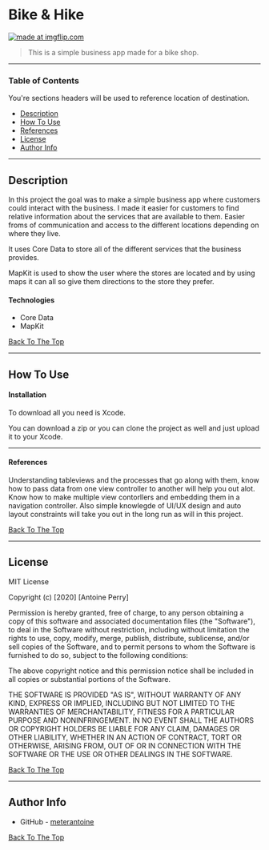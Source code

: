 # Bike & Hike

<a href="https://imgflip.com/gif/3np6dw"><img src="https://i.imgflip.com/3np6dw.gif" title="made at imgflip.com"/></a>

> This is a simple business app made for a bike shop.

---

### Table of Contents
You're sections headers will be used to reference location of destination.

- [Description](#description)
- [How To Use](#how-to-use)
- [References](#references)
- [License](#license)
- [Author Info](#author-info)

---

## Description

In this project the goal was to make a simple business app where customers could interact with the business. I made it easier for customers to find relative information about the services that are available to them. Easier froms of communication and access to the different locations depending on where they live.

It uses Core Data to store all of the different services that the business provides. 

MapKit is used to show the user where the stores are located and by using maps it can all so give them directions to the store they prefer.



#### Technologies

- Core Data
- MapKit

[Back To The Top](#read-me-template)

---

## How To Use

#### Installation

To download all you need is Xcode.

You can download a zip or you can clone the project as well and just upload it to your Xcode.



---

#### References

Understanding tableviews and the processes that go along with them, know how to pass data from one view controller to another will help you out alot. Know how to make multiple view contorllers and embedding them in a navigation controller. Also simple knowlegde of UI/UX design and auto layout constraints will take you out in the long run as will in this project.

[Back To The Top](#read-me-template)

---

## License

MIT License

Copyright (c) [2020] [Antoine Perry]

Permission is hereby granted, free of charge, to any person obtaining a copy
of this software and associated documentation files (the "Software"), to deal
in the Software without restriction, including without limitation the rights
to use, copy, modify, merge, publish, distribute, sublicense, and/or sell
copies of the Software, and to permit persons to whom the Software is
furnished to do so, subject to the following conditions:

The above copyright notice and this permission notice shall be included in all
copies or substantial portions of the Software.

THE SOFTWARE IS PROVIDED "AS IS", WITHOUT WARRANTY OF ANY KIND, EXPRESS OR
IMPLIED, INCLUDING BUT NOT LIMITED TO THE WARRANTIES OF MERCHANTABILITY,
FITNESS FOR A PARTICULAR PURPOSE AND NONINFRINGEMENT. IN NO EVENT SHALL THE
AUTHORS OR COPYRIGHT HOLDERS BE LIABLE FOR ANY CLAIM, DAMAGES OR OTHER
LIABILITY, WHETHER IN AN ACTION OF CONTRACT, TORT OR OTHERWISE, ARISING FROM,
OUT OF OR IN CONNECTION WITH THE SOFTWARE OR THE USE OR OTHER DEALINGS IN THE
SOFTWARE.

[Back To The Top](#read-me-template)

---

## Author Info

- GitHub - [meterantoine](https://github.com/meterantoine)

[Back To The Top](#read-me-template)
